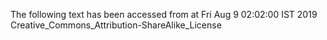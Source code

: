 The following text has been accessed from at Fri Aug 9 02:02:00 IST 2019
Creative_Commons_Attribution-ShareAlike_License
